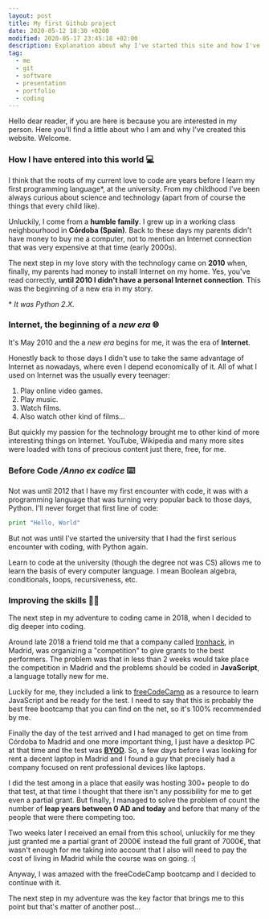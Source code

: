 ```yaml
---
layout: post
title: My first Github project
date: 2020-05-12 18:30 +0200
modified: 2020-05-17 23:45:18 +02:00
description: Explanation about why I've started this site and how I've reached this point.
tag:
  - me
  - git
  - software
  - presentation
  - portfolio
  - coding
---
```


Hello dear reader, if you are here is because you are interested in my person. Here you'll find a little about who I am and why I've created this website. Welcome.



### How I have entered into this world 💻

I think that the roots of my current love to code are years before I learn my first programming language*, at the university. From my childhood I've been always curious about science and technology (apart from of course the things that every child like). 

Unluckily, I come from a **humble family**. I grew up in a working class neighbourhood in **Córdoba (Spain)**. Back to these days my parents didn't have money to buy me a computer, not to mention an Internet connection that was very expensive at that time (early 2000s).

The next step in my love story with the technology came on **2010** when, finally, my parents had money to install Internet on my home. Yes, you've read correctly, **until 2010 I didn't have a personal Internet connection**. This was the beginning of a new era in my story.

\* _It was Python 2.X._

### Internet, the beginning of a *new era* 🌐

It's May 2010 and the a *new era* begins for me, it was the era of **Internet**.

Honestly back to those days I didn't use to take the same advantage of Internet as nowadays, where even I depend economically of it. All of what I used on Internet was the usually every teenager:
1. Play online video games.
1. Play music.
1. Watch films.
1. Also watch other kind of films...

But quickly my passion for the technology brought me to other kind of more interesting things on Internet. YouTube, Wikipedia and many more sites were loaded with tons of precious content just there, free, for me.



### Before Code */Anno ex codice* ⌨️

Not was until 2012 that I have my first encounter with code, it was with a programming language that was turning very popular back to those days, Python. I'll never forget that first line of code:

```python
print "Hello, World"
```
But not was until I've started the university that I had the first serious encounter with coding, with Python again.

Learn to code at the university (though the degree not was CS) allows me to learn the basis of every computer language. I mean Boolean algebra, conditionals, loops, recursiveness, etc.

### Improving the skills 👨‍💻

The next step in my adventure to coding came in 2018, when I decided to dig deeper into coding.

Around late 2018 a friend told me that a company called [Ironhack](https://www.ironhack.com/en/madrid "Ironhack"), in Madrid, was organizing a "competition" to give grants to the best performers. The problem was that in less than 2 weeks would take place the competition in Madrid and the problems should be coded in **JavaScript**, a language totally new for me.

Luckily for me, they included a link to [freeCodeCamp](https://www.freecodecamp.org/learn/) as a resource to learn JavaScript and be ready for the test. I need to say that this is probably the best free bootcamp that you can find on the net, so it's 100% recommended by me.

Finally the day of the test arrived and I had managed to get on time from Córdoba  to Madrid and one more important thing, I just have a desktop PC at that time and the test was [**BYOD**](https://en.wikipedia.org/wiki/Bring_your_own_device "check the meaning at Wikipedia"). So, a few days before I was looking for rent a decent laptop in Madrid and I found a guy that precisely had a company focused on rent professional devices like laptops.

I did the test among in a place that easily was hosting 300+ people to do that test, at that time I thought that there isn't any possibility for me to get even a partial grant. But finally, I managed to solve the problem of count the number of **leap years between 0 AD and today** and before that many of the people that were there competing too.

Two weeks later I received an email from this school, unluckily for me they just granted me a partial grant of 2000€ instead the full grant of 7000€, that wasn't enough for me taking into account that I also will need to pay the cost of living in Madrid while the course was on going. :(

Anyway, I was amazed with the freeCodeCamp bootcamp and I decided to continue with it.

The next step in my adventure was the key factor that brings me to this point but that's matter of another post...